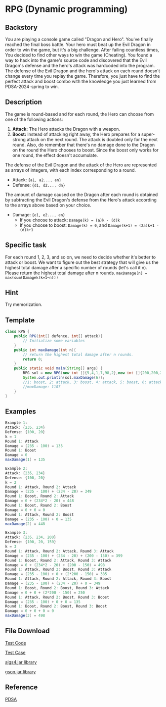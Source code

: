 # RPG (Dynamic programming)

## Backstory
You are playing a console game called "Dragon and Hero". You've finally reached the final boss battle. Your hero must beat up the Evil Dragon in order to win the game, but it's a big challenge. After failing countless times, You decided to find other ways to win the game (Cheating). You found a way to hack into the game's source code and discovered that the Evil Dragon's defense and the hero's attack was hardcoded into the program. The defense of the Evil Dragon and the hero's attack on each round doesn't change every time you replay the game. Therefore, you just have to find the perfect attack and boost combo with the knowledge you just learned from PDSA-2024-spring to win.

## Description
The game is round-based and for each round, the Hero can choose from one of the following actions:
1. **Attack:** The Hero attacks the Dragon with a weapon.
2. **Boost:** Instead of attacking right away, the Hero prepares for a super-strong attack on the next round. The attack is doubled only for the next round. Also, do remember that there's no damage done to the Dragon on the round the Hero chooses to boost. Since the boost only works for one round, the effect doesn't accumulate.

The defense of the Evil Dragon and the attack of the Hero are represented as arrays of integers, with each index corresponding to a round.
- Attack: `{a1, a2..., an}`
- Defense: `{d1, d2..., dn}`

The amount of damage caused on the Dragon after each round is obtained by subtracting the Evil Dragon's defense from the Hero's attack according to the arrays above based on your choice.
- Damage: `{e1, e2..., en}`
  - If you choose to attack: `Damage(k) = (a)k - (d)k`
  - If you choose to boost: `Damage(k) = 0`, and `Damage(k+1) = (2a)k+1 - (d)k+1`

## Specific task
For each round 1, 2, 3, and so on, we need to decide whether it's better to attack or boost. We want to figure out the best strategy that will give us the highest total damage after a specific number of rounds (let's call it n). Please return the highest total damage after n rounds.
`maxDamage(n) = max(sum(Damagek(k=1~n)))`

## Hint
Try memorization.

## Template
```java
class RPG {
    public RPG(int[] defence, int[] attack){
        // Initialize some variables
    }    
    public int maxDamage(int n){ 
        // return the highest total damage after n rounds.
        return 0;
    }
    public static void main(String[] args) {
        RPG sol = new RPG(new int []{5,4,1,7,98,2},new int []{200,200,200,200,200,200});
        System.out.println(sol.maxDamage(6));
        //1: boost, 2: attack, 3: boost, 4: attack, 5: boost, 6: attack
        //maxDamage: 1187
    } 
}
```
## Examples
```Java
Example 1:
Attack: {235, 234}
Defense: {100, 20}
k = 1
Round 1: Attack
Damage = (235 - 100) = 135
Round 1: Boost
Damage = 0
maxDamage(1) = 135
```
```Java
Example 2:
Attack: {235, 234}
Defense: {100, 20}
k = 2
Round 1: Attack, Round 2: Attack
Damage = (235 - 100) + (234 - 20) = 349
Round 1: Boost, Round 2: Attack
Damage = 0 + (234*2 - 20) = 448
Round 1: Boost, Round 2: Boost
Damage = 0 + 0 = 0
Round 1: Attack, Round 2: Boost
Damage = (235 - 100) + 0 = 135
maxDamage(2) = 448
```
```Java
Example 3:
Attack: {235, 234, 200}
Defense: {100, 20, 150}
k = 3
Round 1: Attack, Round 2: Attack, Round 3: Attack
Damage = (235 - 100) + (234 - 20) + (200 - 150) = 399
Round 1: Boost, Round 2: Attack, Round 3: Attack
Damage = 0 + (234*2 - 20) + (200 - 150) = 498
Round 1: Attack, Round 2: Boost, Round 3: Attack
Damage = (235 - 100) + 0 + (2*200 - 150) = 385
Round 1: Attack, Round 2: Attack, Round 3: Boost
Damage = (235 - 100) + (234 - 20) + 0 = 349
Round 1: Boost, Round 2: Boost, Round 3: Attack
Damage = 0 + 0 + (2*200 - 150) = 250
Round 1: Attack, Round 2: Boost, Round 3: Boost
Damage = (235 - 100) + 0 + 0 = 135
Round 1: Boost, Round 2: Boost, Round 3: Boost
Damage = 0 + 0 + 0 = 0
maxDamage(3) = 498
```

## File Download
[Test Code](https://drive.google.com/file/d/10i6WqKswwYh10tyb0qTlXebrv5CVDsy4/view?usp=sharing)

[Test Case](https://drive.google.com/file/d/1ioPvSS3DPRspdTTP4QJhbjF-ybcQkinT/view?usp=drive_link)

[algs4.jar library](https://algs4.cs.princeton.edu/code/algs4.jar)

[gson.jar library](https://drive.google.com/file/d/1gUhlPLTc4EA8P-R_qf3a4uynCQeR0TgH/view?usp=drive_link)

## Reference
[PDSA](https://hackmd.io/zLsF_gc7RuqAfngMAVFhLA)